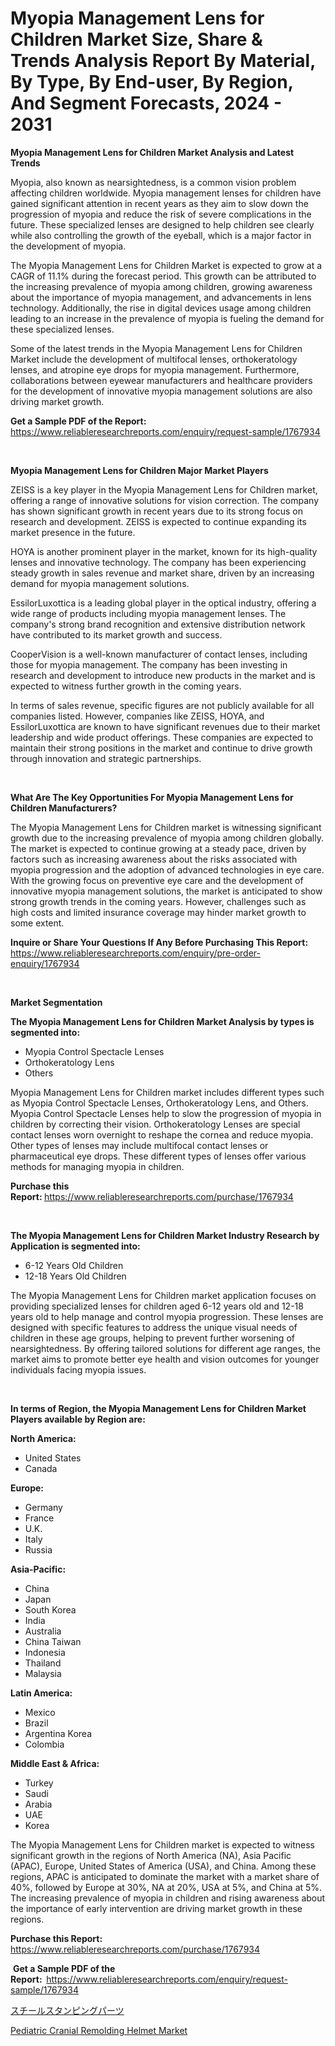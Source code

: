 <p><h1>Myopia Management Lens for Children Market Size, Share & Trends Analysis Report By Material, By Type, By End-user, By Region, And Segment Forecasts, 2024 - 2031</h1></p><p><strong>Myopia Management Lens for Children Market Analysis and Latest Trends</strong></p>
<p><p>Myopia, also known as nearsightedness, is a common vision problem affecting children worldwide. Myopia management lenses for children have gained significant attention in recent years as they aim to slow down the progression of myopia and reduce the risk of severe complications in the future. These specialized lenses are designed to help children see clearly while also controlling the growth of the eyeball, which is a major factor in the development of myopia.</p><p>The Myopia Management Lens for Children Market is expected to grow at a CAGR of 11.1% during the forecast period. This growth can be attributed to the increasing prevalence of myopia among children, growing awareness about the importance of myopia management, and advancements in lens technology. Additionally, the rise in digital devices usage among children leading to an increase in the prevalence of myopia is fueling the demand for these specialized lenses.</p><p>Some of the latest trends in the Myopia Management Lens for Children Market include the development of multifocal lenses, orthokeratology lenses, and atropine eye drops for myopia management. Furthermore, collaborations between eyewear manufacturers and healthcare providers for the development of innovative myopia management solutions are also driving market growth.</p></p>
<p><strong>Get a Sample PDF of the Report:&nbsp;</strong> <a href="https://www.reliableresearchreports.com/enquiry/request-sample/1767934">https://www.reliableresearchreports.com/enquiry/request-sample/1767934</a></p>
<p>&nbsp;</p>
<p><strong>Myopia Management Lens for Children Major Market Players</strong></p>
<p><p>ZEISS is a key player in the Myopia Management Lens for Children market, offering a range of innovative solutions for vision correction. The company has shown significant growth in recent years due to its strong focus on research and development. ZEISS is expected to continue expanding its market presence in the future.</p><p>HOYA is another prominent player in the market, known for its high-quality lenses and innovative technology. The company has been experiencing steady growth in sales revenue and market share, driven by an increasing demand for myopia management solutions.</p><p>EssilorLuxottica is a leading global player in the optical industry, offering a wide range of products including myopia management lenses. The company's strong brand recognition and extensive distribution network have contributed to its market growth and success.</p><p>CooperVision is a well-known manufacturer of contact lenses, including those for myopia management. The company has been investing in research and development to introduce new products in the market and is expected to witness further growth in the coming years.</p><p>In terms of sales revenue, specific figures are not publicly available for all companies listed. However, companies like ZEISS, HOYA, and EssilorLuxottica are known to have significant revenues due to their market leadership and wide product offerings. These companies are expected to maintain their strong positions in the market and continue to drive growth through innovation and strategic partnerships.</p></p>
<p>&nbsp;</p>
<p><strong>What Are The Key Opportunities For Myopia Management Lens for Children Manufacturers?</strong></p>
<p><p>The Myopia Management Lens for Children market is witnessing significant growth due to the increasing prevalence of myopia among children globally. The market is expected to continue growing at a steady pace, driven by factors such as increasing awareness about the risks associated with myopia progression and the adoption of advanced technologies in eye care. With the growing focus on preventive eye care and the development of innovative myopia management solutions, the market is anticipated to show strong growth trends in the coming years. However, challenges such as high costs and limited insurance coverage may hinder market growth to some extent.</p></p>
<p><strong>Inquire or Share Your Questions If Any Before Purchasing This Report:</strong> <a href="https://www.reliableresearchreports.com/enquiry/pre-order-enquiry/1767934">https://www.reliableresearchreports.com/enquiry/pre-order-enquiry/1767934</a></p>
<p>&nbsp;</p>
<p><strong>Market Segmentation</strong></p>
<p><strong>The Myopia Management Lens for Children Market Analysis by types is segmented into:</strong></p>
<p><ul><li>Myopia Control Spectacle Lenses</li><li>Orthokeratology Lens</li><li>Others</li></ul></p>
<p><p>Myopia Management Lens for Children market includes different types such as Myopia Control Spectacle Lenses, Orthokeratology Lens, and Others. Myopia Control Spectacle Lenses help to slow the progression of myopia in children by correcting their vision. Orthokeratology Lenses are special contact lenses worn overnight to reshape the cornea and reduce myopia. Other types of lenses may include multifocal contact lenses or pharmaceutical eye drops. These different types of lenses offer various methods for managing myopia in children.</p></p>
<p><strong>Purchase this Report:&nbsp;</strong><a href="https://www.reliableresearchreports.com/purchase/1767934">https://www.reliableresearchreports.com/purchase/1767934</a></p>
<p>&nbsp;</p>
<p><strong>The Myopia Management Lens for Children Market Industry Research by Application is segmented into:</strong></p>
<p><ul><li>6-12 Years Old Children</li><li>12-18 Years Old Children</li></ul></p>
<p><p>The Myopia Management Lens for Children market application focuses on providing specialized lenses for children aged 6-12 years old and 12-18 years old to help manage and control myopia progression. These lenses are designed with specific features to address the unique visual needs of children in these age groups, helping to prevent further worsening of nearsightedness. By offering tailored solutions for different age ranges, the market aims to promote better eye health and vision outcomes for younger individuals facing myopia issues.</p></p>
<p>&nbsp;</p>
<p><strong>In terms of Region, the Myopia Management Lens for Children Market Players available by Region are:</strong></p>
<p>
    <p> <strong> North America: </strong>
        <ul>
            <li>United States</li>
            <li>Canada</li>
        </ul>
        </p> 
    <p> <strong> Europe: </strong>
        <ul>
            <li>Germany</li>
            <li>France</li>
            <li>U.K.</li>
            <li>Italy</li>
            <li>Russia</li>
        </ul>
        </p> 
    <p> <strong> Asia-Pacific: </strong>
        <ul>
            <li>China</li>
            <li>Japan</li>
            <li>South Korea</li>
            <li>India</li>
            <li>Australia</li>
            <li>China Taiwan</li>
            <li>Indonesia</li>
            <li>Thailand</li>
            <li>Malaysia</li>
        </ul>
        </p> 
    <p> <strong> Latin America: </strong>
        <ul>
            <li>Mexico</li>
            <li>Brazil</li>
            <li>Argentina Korea</li>
            <li>Colombia</li>
        </ul>
        </p> 
    <p> <strong> Middle East & Africa: </strong>
        <ul>
            <li>Turkey</li>
            <li>Saudi</li>
            <li>Arabia</li>
            <li>UAE</li>
            <li>Korea</li>
        </ul>
    </p>
    </p>
<p><p>The Myopia Management Lens for Children market is expected to witness significant growth in the regions of North America (NA), Asia Pacific (APAC), Europe, United States of America (USA), and China. Among these regions, APAC is anticipated to dominate the market with a market share of 40%, followed by Europe at 30%, NA at 20%, USA at 5%, and China at 5%. The increasing prevalence of myopia in children and rising awareness about the importance of early intervention are driving market growth in these regions.</p></p>
<p><strong>Purchase this Report: </strong><a href="https://www.reliableresearchreports.com/purchase/1767934">https://www.reliableresearchreports.com/purchase/1767934</a></p>
<p>&nbsp;<strong>Get a Sample PDF of the Report:&nbsp;&nbsp;</strong><a href="https://www.reliableresearchreports.com/enquiry/request-sample/1767934">https://www.reliableresearchreports.com/enquiry/request-sample/1767934</a></p>
<p><strong></strong></p>
<p><p><a href="https://github.com/mreklxf44233/Market-Research-Report-List-1/blob/main/12907687325.md">スチールスタンピングパーツ</a></p><p><a href="https://github.com/CliffMedina6/Market-Research-Report-List-4/blob/main/pediatric-cranial-remolding-helmet-market.md">Pediatric Cranial Remolding Helmet Market</a></p></p>